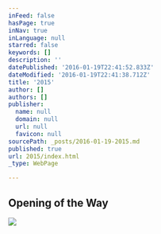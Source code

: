 ```yaml
---
inFeed: false
hasPage: true
inNav: true
inLanguage: null
starred: false
keywords: []
description: ''
datePublished: '2016-01-19T22:41:52.833Z'
dateModified: '2016-01-19T22:41:38.712Z'
title: '2015'
author: []
authors: []
publisher:
  name: null
  domain: null
  url: null
  favicon: null
sourcePath: _posts/2016-01-19-2015.md
published: true
url: 2015/index.html
_type: WebPage

---
```

## Opening of the Way
![](https://the-grid-user-content.s3-us-west-2.amazonaws.com/84944257-cff5-429d-ae69-b02e23766e0a.jpg)